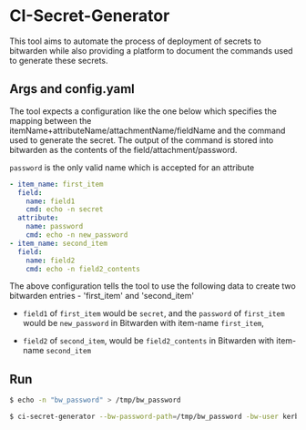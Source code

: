 # CI-Secret-Generator

This tool aims to automate the process of deployment of secrets to bitwarden while also providing a platform to document the commands used to generate these secrets. 

## Args and config.yaml

The tool expects a configuration like the one below which specifies the mapping between the itemName+attributeName/attachmentName/fieldName and the command used to
generate the secret.
The output of the command is stored into bitwarden as the contents of the field/attachment/password.

`password` is the only valid name which is accepted for an attribute

```yaml
- item_name: first_item
  field:
    name: field1
    cmd: echo -n secret
  attribute:
    name: password
    cmd: echo -n new_password
- item_name: second_item
  field:
    name: field2
    cmd: echo -n field2_contents
```

The above configuration tells the tool to use the following data to
create two bitwarden entries - 'first_item' and 'second_item'

* `field1` of `first_item` would be `secret`, and the `password` of `first_item` would be `new_password` in Bitwarden with item-name `first_item`,

* `field2` of `second_item`, would be `field2_contents` in Bitwarden with item-name `second_item`

## Run

```bash
$ echo -n "bw_password" > /tmp/bw_password 

$ ci-secret-generator --bw-password-path=/tmp/bw_password -bw-user kerberos_id@redhat.com --config <path_to_config.yaml>

```
